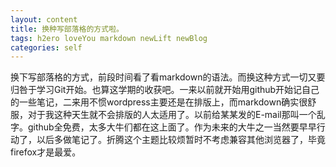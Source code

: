 ```yaml
---
layout: content
title: 换种写部落格的方式啦。
tags: h2ero loveYou markdown newLift newBlog
categories: self
---
```



换下写部落格的方式，前段时间看了看markdown的语法。而换这种方式一切又要归咎于学习Git开始。也算这学期的收获吧。一来以前就开始用github开始记自己的一些笔记，二来用不惯wordpress主要还是在排版上，而markdown确实很舒服，对于我这种天生就不会排版的人太适用了。以前给某某发的E-mail那叫一个乱字。github全免费，太多大牛们都在这上面了。作为未来的大牛之一当然要早早行动了，以后多做笔记了。折腾这个主题比较烦暂时不考虑兼容其他浏览器了，毕竟firefox才是最爱。

